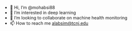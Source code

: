 - 👋 Hi, I’m @mohabsi88
- 👀 I’m interested in deep learning
- 💞️ I’m looking to collaborate on machine health monitoring
- 📫 How to reach me alabsim@tcnj.edu

<!---
mohabsi88/mohabsi88 is a ✨ special ✨ repository because its `README.md` (this file) appears on your GitHub profile.
You can click the Preview link to take a look at your changes.
--->
